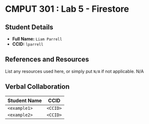 # CMPUT 301 : Lab 5 - Firestore

## Student Details

- **Full Name:** `Liam Parrell`
- **CCID:** `lparrell`

## References and Resources

List any resources used here, or simply put `N/A` if not applicable.
N/A
## Verbal Collaboration

| Student Name | CCID     |
| ------------ | -------- |
| `<example1>` | `<CCID>` |
| `<example2>` | `<CCID>` |
